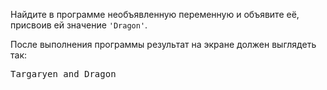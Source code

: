 Найдите в программе необъявленную переменную и объявите её, присвоив ей значение `'Dragon'`.

После выполнения программы результат на экране должен выглядеть так:

<pre class='hexlet-basics-output'>
Targaryen and Dragon
</pre>
